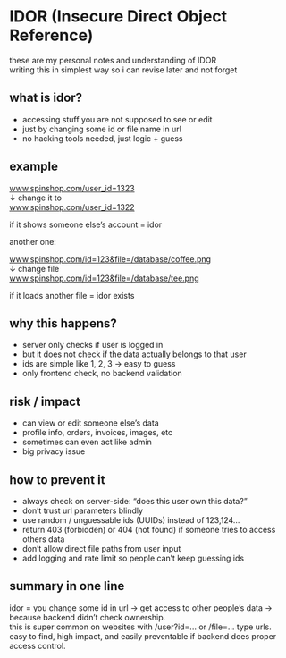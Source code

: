 # IDOR (Insecure Direct Object Reference)

these are my personal notes and understanding of IDOR  
writing this in simplest way so i can revise later and not forget

## what is idor?

- accessing stuff you are not supposed to see or edit  
- just by changing some id or file name in url  
- no hacking tools needed, just logic + guess

## example

www.spinshop.com/user_id=1323  
↓ change it to  
www.spinshop.com/user_id=1322

if it shows someone else’s account = idor

another one:

www.spinshop.com/id=123&file=/database/coffee.png  
↓ change file  
www.spinshop.com/id=123&file=/database/tee.png

if it loads another file = idor exists

## why this happens?

- server only checks if user is logged in  
- but it does not check if the data actually belongs to that user  
- ids are simple like 1, 2, 3 → easy to guess  
- only frontend check, no backend validation

## risk / impact

- can view or edit someone else’s data  
- profile info, orders, invoices, images, etc  
- sometimes can even act like admin  
- big privacy issue

## how to prevent it

- always check on server-side: “does this user own this data?”  
- don’t trust url parameters blindly  
- use random / unguessable ids (UUIDs) instead of 123,124…  
- return 403 (forbidden) or 404 (not found) if someone tries to access others data  
- don’t allow direct file paths from user input  
- add logging and rate limit so people can’t keep guessing ids

## summary in one line

idor = you change some id in url → get access to other people’s data → because backend didn’t check ownership.  
this is super common on websites with /user?id=... or /file=... type urls.  
easy to find, high impact, and easily preventable if backend does proper access control.
